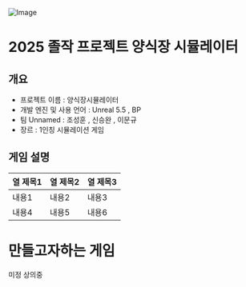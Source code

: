 ![Image](https://github.com/user-attachments/assets/2ad3a2ca-b176-4ec7-9282-f8572d2a48dc)
# 2025 졸작 프로젝트 양식장 시뮬레이터 

 ## 개요 
- 프로젝트 이름 : 양식장시뮬레이터 
- 개발 엔진 및 사용 언어 : Unreal 5.5 , BP 
- 팀 Unnamed : 조성훈 , 신승완 , 이문규
- 장르 : 1인칭 시뮬레이션 게임

## 게임 설명 
| 열 제목1 | 열 제목2 | 열 제목3 |
|----------|----------|----------|
| 내용1    | 내용2    | 내용3    |
| 내용4    | 내용5    | 내용6    |



# 만들고자하는 게임 
 
 미정 상의중 

 
